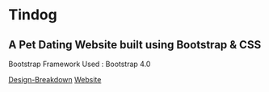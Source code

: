 # Tindog
## A Pet Dating Website built using Bootstrap &amp; CSS

Bootstrap Framework Used : Bootstrap 4.0

<span>[Design-Breakdown](Design-Process/Design.md)       [Website](https://prathikshetty9b.github.io/Tindog-Bootstrap-Site/)</span>
